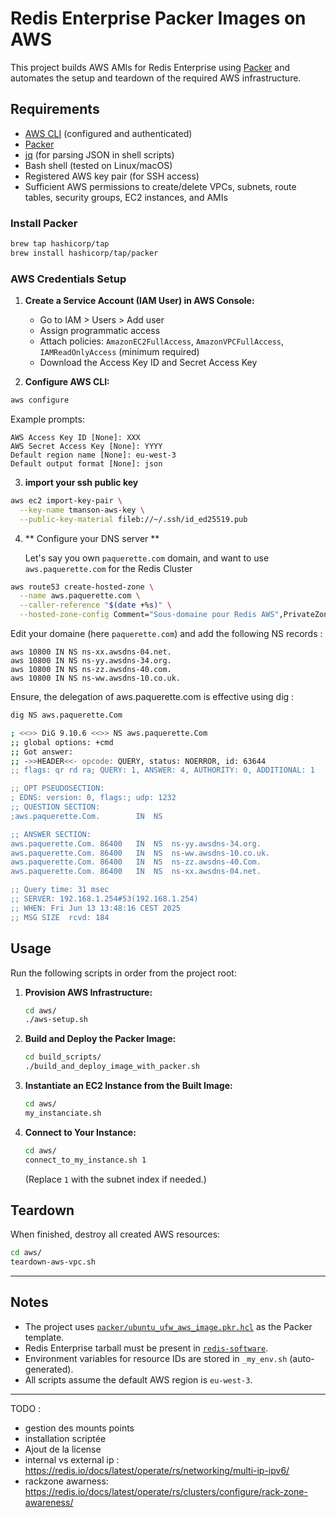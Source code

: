 # Redis Enterprise Packer Images on AWS

This project builds AWS AMIs for Redis Enterprise using [Packer](https://www.packer.io/) and automates the setup and teardown of the required AWS infrastructure.

## Requirements

- [AWS CLI](https://docs.aws.amazon.com/cli/latest/userguide/getting-started-install.html) (configured and authenticated)
- [Packer](https://www.packer.io/downloads)
- [jq](https://stedolan.github.io/jq/) (for parsing JSON in shell scripts)
- Bash shell (tested on Linux/macOS)
- Registered AWS key pair (for SSH access)
- Sufficient AWS permissions to create/delete VPCs, subnets, route tables, security groups, EC2 instances, and AMIs

### Install Packer

```sh
brew tap hashicorp/tap
brew install hashicorp/tap/packer
```

### AWS Credentials Setup

1. **Create a Service Account (IAM User) in AWS Console:**
   - Go to IAM > Users > Add user
   - Assign programmatic access
   - Attach policies: `AmazonEC2FullAccess`, `AmazonVPCFullAccess`, `IAMReadOnlyAccess` (minimum required)
   - Download the Access Key ID and Secret Access Key

2. **Configure AWS CLI:**

```sh
aws configure
```

Example prompts:

```
AWS Access Key ID [None]: XXX
AWS Secret Access Key [None]: YYYY
Default region name [None]: eu-west-3
Default output format [None]: json
```

3. **import your ssh public key**

```sh
aws ec2 import-key-pair \
  --key-name tmanson-aws-key \
  --public-key-material fileb://~/.ssh/id_ed25519.pub
```

4. ** Configure your DNS server **

    Let's say you own `paquerette.com` domain, and want to use `aws.paquerette.com` for the Redis Cluster

```sh
aws route53 create-hosted-zone \
  --name aws.paquerette.com \
  --caller-reference "$(date +%s)" \
  --hosted-zone-config Comment="Sous-domaine pour Redis AWS",PrivateZone=false
```

Edit your domaine (here `paquerette.com`) and add the following NS records : 

```
aws 10800 IN NS ns-xx.awsdns-04.net.
aws 10800 IN NS ns-yy.awsdns-34.org.
aws 10800 IN NS ns-zz.awsdns-40.com.
aws 10800 IN NS ns-ww.awsdns-10.co.uk.
```

Ensure, the delegation of aws.paquerette.com is effective using dig : 

```sh
dig NS aws.paquerette.Com

; <<>> DiG 9.10.6 <<>> NS aws.paquerette.Com
;; global options: +cmd
;; Got answer:
;; ->>HEADER<<- opcode: QUERY, status: NOERROR, id: 63644
;; flags: qr rd ra; QUERY: 1, ANSWER: 4, AUTHORITY: 0, ADDITIONAL: 1

;; OPT PSEUDOSECTION:
; EDNS: version: 0, flags:; udp: 1232
;; QUESTION SECTION:
;aws.paquerette.Com.		IN	NS

;; ANSWER SECTION:
aws.paquerette.Com.	86400	IN	NS	ns-yy.awsdns-34.org.
aws.paquerette.Com.	86400	IN	NS	ns-ww.awsdns-10.co.uk.
aws.paquerette.Com.	86400	IN	NS	ns-zz.awsdns-40.Com.
aws.paquerette.Com.	86400	IN	NS	ns-xx.awsdns-04.net.

;; Query time: 31 msec
;; SERVER: 192.168.1.254#53(192.168.1.254)
;; WHEN: Fri Jun 13 13:48:16 CEST 2025
;; MSG SIZE  rcvd: 184
```


## Usage

Run the following scripts in order from the project root:

1. **Provision AWS Infrastructure:**

   ```sh
   cd aws/
   ./aws-setup.sh
   ```

2. **Build and Deploy the Packer Image:**

   ```sh
   cd build_scripts/
   ./build_and_deploy_image_with_packer.sh
   ```

3. **Instantiate an EC2 Instance from the Built Image:**

   ```sh
   cd aws/
   my_instanciate.sh
   ```

4. **Connect to Your Instance:**

   ```sh
   cd aws/
   connect_to_my_instance.sh 1
   ```

   (Replace `1` with the subnet index if needed.)

## Teardown

When finished, destroy all created AWS resources:

```sh
cd aws/
teardown-aws-vpc.sh
```

---

## Notes

- The project uses [`packer/ubuntu_ufw_aws_image.pkr.hcl`](packer/ubuntu_ufw_aws_image.pkr.hcl ) as the Packer template.
- Redis Enterprise tarball must be present in [`redis-software`](redis-software ).
- Environment variables for resource IDs are stored in `_my_env.sh` (auto-generated).
- All scripts assume the default AWS region is `eu-west-3`.

---

TODO : 
* gestion des mounts points
* installation scriptée
* Ajout de la license
* internal vs external ip  : https://redis.io/docs/latest/operate/rs/networking/multi-ip-ipv6/
* rackzone awarness: https://redis.io/docs/latest/operate/rs/clusters/configure/rack-zone-awareness/

